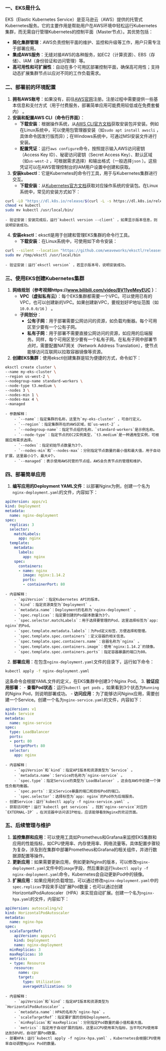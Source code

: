 ### 一、EKS是什么
EKS（Elastic Kubernetes Service）是亚马逊云（AWS）提供的托管式Kubernetes服务。它的主要作用是帮助用户在AWS环境中轻松运行Kubernetes集群，而无需自行管理Kubernetes的控制平面（Master节点）。其优势包括：
 - **简化集群管理**：AWS负责控制平面的维护、监控和升级等工作，用户只需专注于部署应用。
 - **集成AWS服务**：无缝对接AWS的各种服务，如EC2（计算资源）、EBS（存储）、IAM（身份验证和访问管理）等。
 - **高可用性和可扩展性**：自动在多个可用区部署控制平面，确保高可用性；支持动态扩展集群节点以应对不同的工作负载需求。

### 二、部署前的环境配置
1. **拥有AWS账号**：如果没有，前往[AWS官网](https://aws.amazon.com/)注册。注册过程中需要提供一些基本信息和支付方式（用于付费服务，部署简单应用可能费用较低或在免费套餐内） 。
2. **安装和配置AWS CLI（命令行界面）**：
    - **下载安装**：根据操作系统，从[AWS CLI官方文档](https://docs.aws.amazon.com/cli/latest/userguide/getting-started-install.html)获取安装包并安装。例如在Linux系统中，可以使用包管理器安装（如`sudo apt install awscli` ，具体命令因发行版而异）；在Windows系统中，可通过MSI安装文件进行安装。
    - **配置凭证**：运行`aws configure`命令，按照提示输入AWS访问密钥（Access Key ID）、秘密访问密钥（Secret Access Key）、默认区域（如`us-west-2` ，可根据需求选择）和输出格式（一般选择`json` ）。这些凭证可以在AWS管理控制台的IAM用户设置中创建和获取。
3. **安装kubectl**：它是Kubernetes的命令行工具，用于与Kubernetes集群进行交互。
    - **下载安装**：从[Kubernetes官方文档](https://kubernetes.io/docs/tasks/tools/)获取对应操作系统的安装包。在Linux系统中，常见的安装方式如下：
```bash
curl -LO "https://dl.k8s.io/release/$(curl -L -s https://dl.k8s.io/release/stable.txt)/bin/linux/amd64/kubectl"
chmod +x kubectl
sudo mv kubectl /usr/local/bin/
```
    - 验证安装：安装完成后，运行`kubectl version --client` ，如果显示版本信息，则说明安装成功。
4. **安装eksctl**：eksctl是用于创建和管理EKS集群的命令行工具。
    - **下载安装**：在Linux系统中，可使用如下命令安装：
```bash
curl --silent --location "https://github.com/weaveworks/eksctl/releases/latest/download/eksctl_$(uname -s)_amd64.tar.gz" | tar xz -C /tmp
sudo mv /tmp/eksctl /usr/local/bin
```
    - 验证安装：运行`eksctl version` ，若显示版本号，说明安装成功。

### 三、使用EKS创建Kubernetes集群
1. **网络规划（参考视频https://www.bilibili.com/video/BV11yeMeyEUC ）**：
    - **VPC（虚拟私有云）**：每个EKS集群都需要一个VPC。可以使用已有的VPC，也可以创建新的VPC。如果创建新VPC，要规划好IP地址范围（如`10.0.0.0/16` ） 。
    - **子网划分**：
        - **公有子网**：用于部署需要公网访问的资源，如负载均衡器。每个可用区至少要有一个公有子网。
        - **私有子网**：用于部署不需要直接公网访问的资源，如应用的后端服务。同样，每个可用区至少要有一个私有子网。在私有子网中部署节点时，需要配置NAT网关（Network Address Translation），使节点能够访问互联网以拉取容器镜像等资源。
2. **创建EKS集群**：使用eksctl创建集群是较为便捷的方式，命令如下：
```bash
eksctl create cluster \
--name my-eks-cluster \
--region us-west-2 \
--nodegroup-name standard-workers \
--node-type t3.medium \
--nodes 3 \
--nodes-min 1 \
--nodes-max 4 \
--managed
```
    - 参数解释：
        - `--name`：指定集群的名称，这里为`my-eks-cluster` ，可自行定义。
        - `--region`：指定集群所在的AWS区域，如`us-west-2` 。
        - `--nodegroup-name`：指定节点组的名称，`standard-workers`是示例名称。
        - `--node-type`：指定节点的EC2实例类型，`t3.medium`是一种通用型实例，可根据应用需求选择。
        - `--nodes`：指定初始节点数量为3个。
        - `--nodes-min`和`--nodes-max`：分别指定节点数量的最小值和最大值，用于自动扩展，这里最小1个，最大4个。
        - `--managed`：表示使用AWS托管的节点组，AWS会负责节点的管理和维护。

### 四、部署简单应用
1. **编写应用的Deployment YAML文件**：以部署Nginx为例，创建一个名为`nginx-deployment.yaml`的文件，内容如下：
```yaml
apiVersion: apps/v1
kind: Deployment
metadata:
  name: nginx-deployment
spec:
  replicas: 3
  selector:
    matchLabels:
      app: nginx
  template:
    metadata:
      labels:
        app: nginx
    spec:
      containers:
      - name: nginx
        image: nginx:1.14.2
        ports:
        - containerPort: 80
```
    - 内容解释：
        - `apiVersion`：指定Kubernetes API的版本。
        - `kind`：指定资源类型为`Deployment` 。
        - `metadata.name`：Deployment的名称为`nginx-deployment` 。
        - `spec.replicas`：指定要创建的Pod副本数量为3个。
        - `spec.selector.matchLabels`：用于选择要管理的Pod，这里选择标签为`app: nginx`的Pod。
        - `spec.template.metadata.labels`：为Pod定义标签，方便选择和管理。
        - `spec.template.spec.containers`：定义容器的相关信息。
        - `spec.template.spec.containers.name`：容器名称为`nginx` 。
        - `spec.template.spec.containers.image`：使用`nginx:1.14.2`的镜像。
        - `spec.template.spec.containers.ports`：指定容器暴露的端口为80。
2. **部署应用**：在包含`nginx-deployment.yaml`文件的目录下，运行如下命令：
```bash
kubectl apply -f nginx-deployment.yaml
```
这条命令会根据YAML文件的定义，在EKS集群中创建3个Nginx Pod。
3. **验证应用部署**：
    - **查看Pod状态**：运行`kubectl get pods` ，如果看到3个状态为`Running`的Nginx Pod，则说明部署成功。
    - **访问应用**：为了能够访问Nginx应用，需要创建一个Service。创建一个名为`nginx-service.yaml`的文件，内容如下：
```yaml
apiVersion: v1
kind: Service
metadata:
  name: nginx-service
spec:
  type: LoadBalancer
  ports:
  - port: 80
    targetPort: 80
  selector:
    app: nginx
```
    - 内容解释：
        - `apiVersion`和`kind`：指定API版本和资源类型为`Service` 。
        - `metadata.name`：Service的名称为`nginx-service` 。
        - `spec.type`：指定Service的类型为`LoadBalancer` ，这会在AWS中创建一个弹性负载均衡器。
        - `spec.ports`：定义Service暴露的端口和目标Pod的端口。
        - `spec.selector`：选择标签为`app: nginx`的Pod作为后端服务。
    - 创建Service：运行`kubectl apply -f nginx-service.yaml` 。
    - 获取访问地*：运行`kubectl get services` ，找到`nginx-service`对应的`EXTERNAL-IP` ，在浏览器中访问该IP地址，应该能够看到Nginx的欢迎页面。

### 五、后续管理与维护
1. **监控集群和应用**：可以使用工具如Prometheus和Grafana来监控EKS集群和应用的性能指标，如CPU使用率、内存使用率、网络流量等。具体配置步骤较为复杂，涉及到在集群中部署Prometheus和Grafana的相关组件，并进行数据源配置等操作。
2. **更新应用**：如果需要更新应用，例如更新Nginx的版本，可以修改`nginx-deployment.yaml`文件中的`image`字段，然后重新运行`kubectl apply -f nginx-deployment.yaml`命令，Kubernetes会自动更新Pod中的镜像。
3. **扩展应用**：如果应用的负载增加，可以通过修改`nginx-deployment.yaml`中的`spec.replicas`字段来手动扩展Pod数量；也可以通过创建HorizontalPodAutoscaler（HPA）来实现自动扩展。创建一个名为`nginx-hpa.yaml`的文件，内容如下：
```yaml
apiVersion: autoscaling/v2
kind: HorizontalPodAutoscaler
metadata:
  name: nginx-hpa
spec:
  scaleTargetRef:
    apiVersion: apps/v1
    kind: Deployment
    name: nginx-deployment
  minReplicas: 3
  maxReplicas: 10
  metrics:
  - type: Resource
    resource:
      name: cpu
      target:
        type: Utilization
        averageUtilization: 50
```
    - 内容解释：
        - `apiVersion`和`kind`：指定API版本和资源类型为`HorizontalPodAutoscaler` 。
        - `metadata.name`：HPA的名称为`nginx-hpa` 。
        - `scaleTargetRef`：指定要扩展的目标Deployment。
        - `minReplicas`和`maxReplicas`：分别指定Pod数量的最小值和最大值。
        - `metrics`：指定用于自动扩展的指标，这里以CPU使用率为指标，当平均CPU使用率达到50%时，自动扩展Pod数量。
    - 部署HPA：运行`kubectl apply -f nginx-hpa.yaml` ，Kubernetes会根据CPU使用率自动调整Nginx Pod的数量。 
